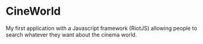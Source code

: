 # CineWorld
My first application with a Javascript framework (RiotJS) allowing people to search whatever they want about the cinema world.
